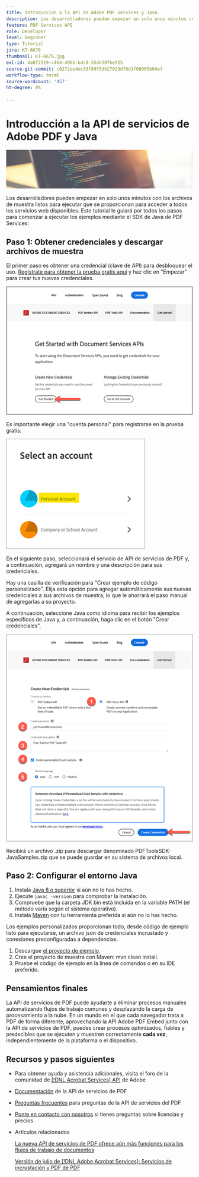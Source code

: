 ```yaml
---
title: Introducción a la API de Adobe PDF Services y Java
description: Los desarrolladores pueden empezar en solo unos minutos con los archivos de muestra listos para ejecutar que se proporcionan para acceder a todos los servicios web disponibles
feature: PDF Services API
role: Developer
level: Beginner
type: Tutorial
jira: KT-6676
thumbnail: KT-6676.jpg
exl-id: 4a8f2119-c464-496b-bdc8-35dd387bef25
source-git-commit: c6272ee4ec33f89f5db27023d78d1f08005b04ef
workflow-type: tm+mt
source-wordcount: '457'
ht-degree: 0%

---
```


# Introducción a la API de servicios de Adobe PDF y Java

![Crear imagen de héroe de PDF](assets/GettingStartedJava_hero.jpg)

Los desarrolladores pueden empezar en solo unos minutos con los archivos de muestra listos para ejecutar que se proporcionan para acceder a todos los servicios web disponibles. Este tutorial le guiará por todos los pasos para comenzar a ejecutar los ejemplos mediante el SDK de Java de PDF Services:

## Paso 1: Obtener credenciales y descargar archivos de muestra

El primer paso es obtener una credencial (clave de API) para desbloquear el uso. [Regístrate para obtener la prueba gratis aquí](https://www.adobe.io/apis/documentcloud/dcsdk/gettingstarted.html) y haz clic en &quot;Empezar&quot; para crear tus nuevas credenciales.

![Paso 1](assets/GettingStartedJava_step1.png)

Es importante elegir una &quot;cuenta personal&quot; para registrarse en la prueba gratis:

![Personal](assets/GettingStartedJava_personal.png)

En el siguiente paso, seleccionará el servicio de API de servicios de PDF y, a continuación, agregará un nombre y una descripción para sus credenciales.

Hay una casilla de verificación para &quot;Crear ejemplo de código personalizado&quot;. Elija esta opción para agregar automáticamente sus nuevas credenciales a sus archivos de muestra, lo que le ahorrará el paso manual de agregarlas a su proyecto.

A continuación, seleccione Java como idioma para recibir los ejemplos específicos de Java y, a continuación, haga clic en el botón &quot;Crear credenciales&quot;.

![Credenciales](assets/GettingStartedJava_credentials.png)

Recibirá un archivo .zip para descargar denominado PDFToolsSDK-JavaSamples.zip que se puede guardar en su sistema de archivos local.

## Paso 2: Configurar el entorno Java

1. Instala [Java 8 o superior](https://www.oracle.com/java/technologies/javase-downloads.html) si aún no lo has hecho.
1. Ejecute `javac -version` para comprobar la instalación.
1. Compruebe que la carpeta JDK bin está incluida en la variable PATH (el método varía según el sistema operativo).
1. Instala [Maven](https://maven.apache.org/install.html) con tu herramienta preferida si aún no lo has hecho.

Los ejemplos personalizados proporcionan todo, desde código de ejemplo listo para ejecutarse, un archivo json de credenciales incrustado y conexiones preconfiguradas a dependencias.

1. Descargue [el proyecto de ejemplo](https://github.com/adobe/pdftools-java-sdk-samples).
1. Cree el proyecto de muestra con Maven: mvn clean install.
1. Pruebe el código de ejemplo en la línea de comandos o en su IDE preferido.

## Pensamientos finales

La API de servicios de PDF puede ayudarte a eliminar procesos manuales automatizando flujos de trabajo comunes y desplazando la carga de procesamiento a la nube. En un mundo en el que cada navegador trata a PDF de forma diferente, aprovechando la API Adobe PDF Embed junto con la API de servicios de PDF, puedes crear procesos optimizados, fiables y predecibles que se ejecuten y muestren correctamente **cada vez**, independientemente de la plataforma o el dispositivo.

## Recursos y pasos siguientes

* Para obtener ayuda y asistencia adicionales, visita el foro de la comunidad de [[!DNL Acrobat Services] API](https://community.adobe.com/t5/document-cloud-sdk/bd-p/Document-Cloud-SDK?page=1&amp;sort=latest_replies&amp;filter=all) de Adobe

* [Documentación](https://www.adobe.com/go/pdftoolsapi_doc) de la API de servicios de PDF

* [Preguntas frecuentes](https://community.adobe.com/t5/contentarchivals/contentarchivedpage/message-uid/10726197) para preguntas de la API de servicios del PDF

* [Ponte en contacto con nosotros](https://www.adobe.com/go/pdftoolsapi_requestform) si tienes preguntas sobre licencias y precios

* Artículos relacionados

  [La nueva API de servicios de PDF ofrece aún más funciones para los flujos de trabajo de documentos](https://community.adobe.com/t5/acrobat-services-api-discussions/new-pdf-tools-api-brings-more-capabilities-for-document-services/m-p/11294170)

  [Versión de julio de [!DNL Adobe Acrobat Services]: Servicios de incrustación y PDF de PDF](https://medium.com/adobetech/july-release-of-adobe-document-services-pdf-embed-and-pdf-tools-17211bf7776d)
